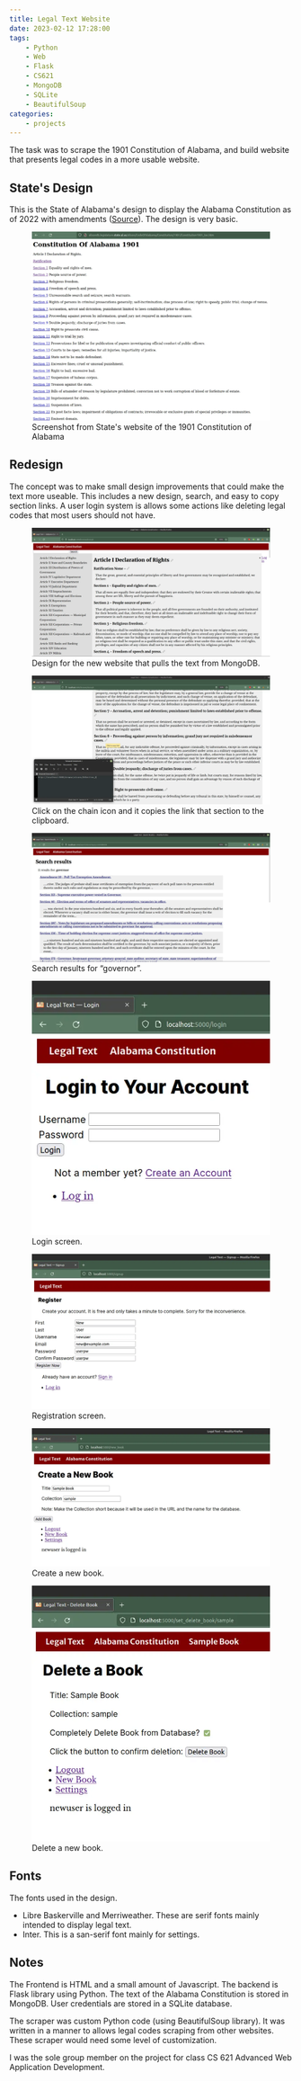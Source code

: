 ```yaml
---
title: Legal Text Website
date: 2023-02-12 17:28:00
tags: 
    - Python
    - Web
    - Flask
    - CS621
    - MongoDB
    - SQLite
    - BeautifulSoup
categories:
    - projects
---
```


The task was to scrape the 1901 Constitution of Alabama, and build website that presents legal codes in a more usable website.  


## State's Design

This is the State of Alabama's design to display the Alabama Constitution as of 2022 with amendments ([Source](http://alisondb.legislature.state.al.us/alison/CodeOfAlabama/Constitution/1901/Constitution1901_toc.htm)).  The design is very basic.


<figure>
    <img src="/images/ltext/al-constition-1901.webp">
    <figcaption>Screenshot from State's website of the 1901 Constitution of Alabama</figcaption>
</figure>


## Redesign

The concept was to make small design improvements that could make the text more useable.  This includes a new design, search, and easy to copy section links.  A user login system is allows some actions like deleting legal codes that most users should not have. 

<figure>
    <img src="/images/ltext/1_browse.webp">
    <figcaption>Design for the new website that pulls the text from MongoDB.</figcaption>
</figure>

<figure>
    <img src="/images/ltext/2_links.webp">
    <figcaption>Click on the chain icon and it copies the link that section to the clipboard.</figcaption>
</figure>

<figure>
    <img src="/images/ltext/4_search_results.webp">
    <figcaption>Search results for &ldquo;governor&rdquo;.</figcaption>
</figure>

<figure>
    <img src="/images/ltext/5_login.webp">
    <figcaption>Login screen.</figcaption>
</figure>

<figure>
    <img src="/images/ltext/6_register.webp">
    <figcaption>Registration screen.</figcaption>
</figure>

<figure>
    <img src="/images/ltext/9_new_book.webp">
    <figcaption>Create a new book.</figcaption>
</figure>

<figure>
    <img src="/images/ltext/10_delete_book.webp">
    <figcaption>Delete a new book.</figcaption>
</figure>



## Fonts

The fonts used in the design.

* Libre Baskerville and Merriweather. These are serif fonts mainly intended to display legal
text.
* Inter. This is a san-serif font mainly for settings.


## Notes

The Frontend is HTML and a small amount of Javascript.  The backend is Flask library using Python.  The text of the Alabama Constitution is stored in MongoDB.  User credentials are stored in a SQLite database.

The scraper was custom Python code (using BeautifulSoup library).  It was written in a manner to allows legal codes scraping from other websites. These scraper would need some level of customization.

I was the sole group member on the project for class CS 621 Advanced Web Application Development.